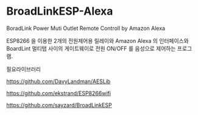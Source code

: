 # BroadLinkESP-Alexa
BoradLink Power Muti Outlet Remote Controll by Amazon Alexa

ESP8266 을 이용한 2개의 전원제어용 릴레이와 Amazon Alexa 의 인터페이스와 
BoardLint 멀티탭 사이의 게이트웨이로 전원 ON/OFF 를 음성으로 제어하는 프로그램.

필요라이브러리

https://github.com/DavyLandman/AESLib

https://github.com/ekstrand/ESP8266wifi

https://github.com/sayzard/BroadLinkESP





